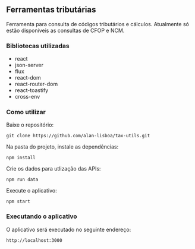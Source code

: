 ## Ferramentas tributárias

Ferramenta para consulta de códigos tributários e cálculos. Atualmente só estão disponíveis as consultas de CFOP e NCM.

### Bibliotecas utilizadas

- react
- json-server
- flux
- react-dom
- react-router-dom
- react-toastify
- cross-env

### Como utilizar

Baixe o repositório:

`git clone https://github.com/alan-lisboa/tax-utils.git`

Na pasta do projeto, instale as dependências:

`npm install`

Crie os dados para utlização das APIs:

`npm run data`

Execute o aplicativo:

`npm start`

### Executando o aplicativo

O aplicativo será executado no seguinte endereço:

`http://localhost:3000`
